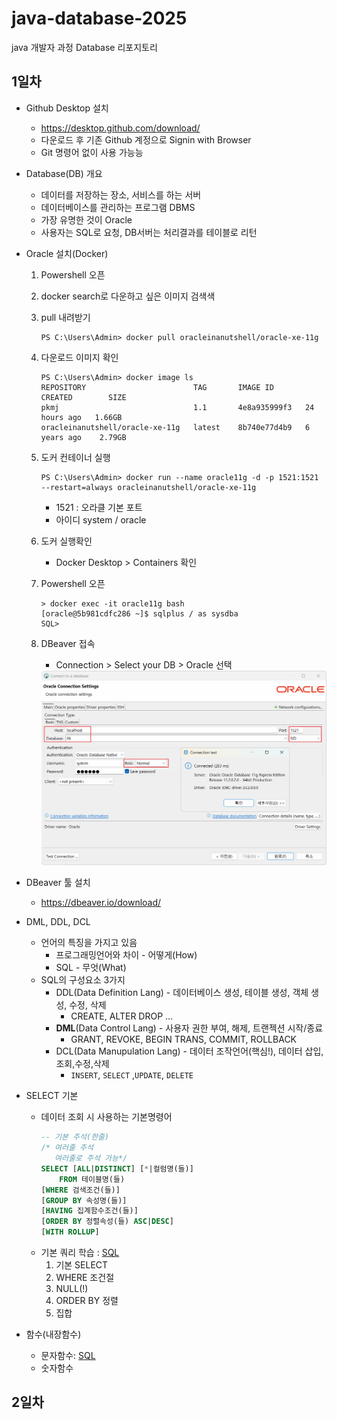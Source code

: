 # java-database-2025
java 개발자 과정 Database 리포지토리

## 1일차
- Github Desktop 설치
    - https://desktop.github.com/download/
    - 다운로드 후 기존 Github 계정으로 Signin with Browser
    - Git 명령어 없이 사용 가능능
- Database(DB) 개요
    - 데이터를 저장하는 장소, 서비스를 하는 서버
    - 데이터베이스를 관리하는 프로그램 DBMS
    - 가장 유명한 것이 Oracle
    - 사용자는 SQL로 요청, DB서버는 처리결과를 테이블로 리턴    
- Oracle 설치(Docker)
    1. Powershell 오픈
    2. docker search로 다운하고 싶은 이미지 검색색
    3. pull 내려받기
        ```shell
        PS C:\Users\Admin> docker pull oracleinanutshell/oracle-xe-11g
        
        ```
    4. 다운로드 이미지 확인
        ```shell
        PS C:\Users\Admin> docker image ls
        REPOSITORY                        TAG       IMAGE ID       CREATED        SIZE
        pkmj                              1.1       4e8a935999f3   24 hours ago   1.66GB
        oracleinanutshell/oracle-xe-11g   latest    8b740e77d4b9   6 years ago    2.79GB
        ```
    5. 도커 컨테이너 실행
        ```shell
        PS C:\Users\Admin> docker run --name oracle11g -d -p 1521:1521 --restart=always oracleinanutshell/oracle-xe-11g
        ```
        - 1521 : 오라클 기본 포트
        - 아이디 system / oracle
    6. 도커 실행확인
        - Docker Desktop > Containers 확인
    7. Powershell 오픈
        ```shell
        > docker exec -it oracle11g bash
        [oracle@5b981cdfc286 ~]$ sqlplus / as sysdba
        SQL> 
        ```
    8. DBeaver 접속
        - Connection > Select your DB > Oracle 선택

        <img src='./image/db001.png' width='650'>

- DBeaver 툴 설치
    - https://dbeaver.io/download/
- DML, DDL, DCL
    - 언어의 특징을 가지고 있음
        - 프로그래밍언어와 차이 - 어떻게(How)
        - SQL - 무엇(What)
    - SQL의 구성요소 3가지
        - DDL(Data Definition Lang) - 데이터베이스 생성, 테이블 생성, 객체 생성, 수정, 삭제
            - CREATE, ALTER DROP ...
        - **DML**(Data Control Lang) - 사용자 권한 부여, 해제, 트랜젝션 시작/종료
            - GRANT, REVOKE, BEGIN TRANS, COMMIT, ROLLBACK
        - DCL(Data Manupulation Lang) - 데이터 조작언어(핵심!), 데이터 삽입,조회,수정,삭제
            - `INSERT`, `SELECT` ,`UPDATE`, `DELETE`
- SELECT 기본
    - 데이터 조회 시 사용하는 기본명령어
        ```sql
        -- 기본 주석(한줄)
        /* 여러줄 주석
           여러줄로 주석 가능*/
        SELECT [ALL|DISTINCT] [*|컬럼명(들)]
            FROM 테이블명(들)
        [WHERE 검색조건(들)]
        [GROUP BY 속성명(들)]
        [HAVING 집계함수조건(들)]
        [ORDER BY 정렬속성(들) ASC|DESC]
        [WITH ROLLUP]
        ```
    - 기본 쿼리 학습 : [SQL](./day01/sql001_select기본.sql)
        1. 기본 SELECT
        2. WHERE 조건절
        3. NULL(!)
        4. ORDER BY 정렬
        5. 집합
- 함수(내장함수)
    - 문자함수: [SQL](./day01/sql02_함수.sql)
    - 숫자함수
## 2일차